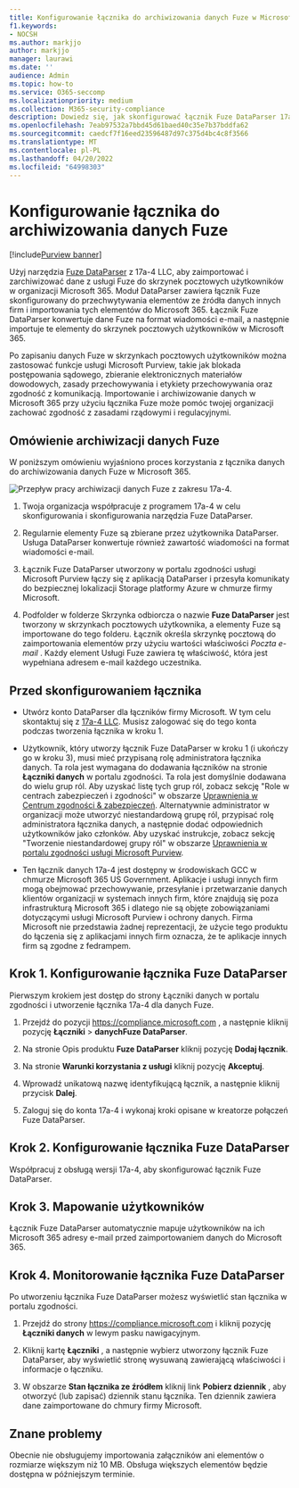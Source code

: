 ```yaml
---
title: Konfigurowanie łącznika do archiwizowania danych Fuze w Microsoft 365
f1.keywords:
- NOCSH
ms.author: markjjo
author: markjjo
manager: laurawi
ms.date: ''
audience: Admin
ms.topic: how-to
ms.service: O365-seccomp
ms.localizationpriority: medium
ms.collection: M365-security-compliance
description: Dowiedz się, jak skonfigurować łącznik Fuze DataParser 17a-4 i użyć go do importowania i archiwizowania danych Fuze w Microsoft 365.
ms.openlocfilehash: 7eab97532a7bbd45d61baed40c35e7b37bddfa62
ms.sourcegitcommit: caedcf7f16eed23596487d97c375d4bc4c8f3566
ms.translationtype: MT
ms.contentlocale: pl-PL
ms.lasthandoff: 04/20/2022
ms.locfileid: "64998303"
---
```

# <a name="set-up-a-connector-to-archive-fuze-data"></a>Konfigurowanie łącznika do archiwizowania danych Fuze

[!include[Purview banner](../includes/purview-rebrand-banner.md)]

Użyj narzędzia [Fuze DataParser](https://www.17a-4.com/fuze-dataparser/) z 17a-4 LLC, aby zaimportować i zarchiwizować dane z usługi Fuze do skrzynek pocztowych użytkowników w organizacji Microsoft 365. Moduł DataParser zawiera łącznik Fuze skonfigurowany do przechwytywania elementów ze źródła danych innych firm i importowania tych elementów do Microsoft 365. Łącznik Fuze DataParser konwertuje dane Fuze na format wiadomości e-mail, a następnie importuje te elementy do skrzynek pocztowych użytkowników w Microsoft 365.

Po zapisaniu danych Fuze w skrzynkach pocztowych użytkowników można zastosować funkcje usługi Microsoft Purview, takie jak blokada postępowania sądowego, zbieranie elektronicznych materiałów dowodowych, zasady przechowywania i etykiety przechowywania oraz zgodność z komunikacją. Importowanie i archiwizowanie danych w Microsoft 365 przy użyciu łącznika Fuze może pomóc twojej organizacji zachować zgodność z zasadami rządowymi i regulacyjnymi.

## <a name="overview-of-archiving-fuze-data"></a>Omówienie archiwizacji danych Fuze

W poniższym omówieniu wyjaśniono proces korzystania z łącznika danych do archiwizowania danych Fuze w Microsoft 365.

![Przepływ pracy archiwizacji danych Fuze z zakresu 17a-4.](../media/FuzeDataParserConnectorWorkflow.png)

1. Twoja organizacja współpracuje z programem 17a-4 w celu skonfigurowania i skonfigurowania narzędzia Fuze DataParser.

2. Regularnie elementy Fuze są zbierane przez użytkownika DataParser. Usługa DataParser konwertuje również zawartość wiadomości na format wiadomości e-mail.

3. Łącznik Fuze DataParser utworzony w portalu zgodności usługi Microsoft Purview łączy się z aplikacją DataParser i przesyła komunikaty do bezpiecznej lokalizacji Storage platformy Azure w chmurze firmy Microsoft.

4. Podfolder w folderze Skrzynka odbiorcza o nazwie **Fuze DataParser** jest tworzony w skrzynkach pocztowych użytkownika, a elementy Fuze są importowane do tego folderu. Łącznik określa skrzynkę pocztową do zaimportowania elementów przy użyciu wartości właściwości *Poczta e-mail* . Każdy element Usługi Fuze zawiera tę właściwość, która jest wypełniana adresem e-mail każdego uczestnika.

## <a name="before-you-set-up-a-connector"></a>Przed skonfigurowaniem łącznika

- Utwórz konto DataParser dla łączników firmy Microsoft. W tym celu skontaktuj się z [17a-4 LLC](https://www.17a-4.com/contact/). Musisz zalogować się do tego konta podczas tworzenia łącznika w kroku 1.

- Użytkownik, który utworzy łącznik Fuze DataParser w kroku 1 (i ukończy go w kroku 3), musi mieć przypisaną rolę administratora łącznika danych. Ta rola jest wymagana do dodawania łączników na stronie **Łączniki danych** w portalu zgodności. Ta rola jest domyślnie dodawana do wielu grup ról. Aby uzyskać listę tych grup ról, zobacz sekcję "Role w centrach zabezpieczeń i zgodności" w obszarze [Uprawnienia w Centrum zgodności & zabezpieczeń](../security/office-365-security/permissions-in-the-security-and-compliance-center.md#roles-in-the-security--compliance-center). Alternatywnie administrator w organizacji może utworzyć niestandardową grupę ról, przypisać rolę administratora łącznika danych, a następnie dodać odpowiednich użytkowników jako członków. Aby uzyskać instrukcje, zobacz sekcję "Tworzenie niestandardowej grupy ról" w obszarze [Uprawnienia w portalu zgodności usługi Microsoft Purview](microsoft-365-compliance-center-permissions.md#create-a-custom-role-group).

- Ten łącznik danych 17a-4 jest dostępny w środowiskach GCC w chmurze Microsoft 365 US Government. Aplikacje i usługi innych firm mogą obejmować przechowywanie, przesyłanie i przetwarzanie danych klientów organizacji w systemach innych firm, które znajdują się poza infrastrukturą Microsoft 365 i dlatego nie są objęte zobowiązaniami dotyczącymi usługi Microsoft Purview i ochrony danych. Firma Microsoft nie przedstawia żadnej reprezentacji, że użycie tego produktu do łączenia się z aplikacjami innych firm oznacza, że te aplikacje innych firm są zgodne z fedrampem.

## <a name="step-1-set-up-a-fuze-dataparser-connector"></a>Krok 1. Konfigurowanie łącznika Fuze DataParser

Pierwszym krokiem jest dostęp do strony Łączniki danych w portalu zgodności i utworzenie łącznika 17a-4 dla danych Fuze.

1. Przejdź do pozycji <https://compliance.microsoft.com> , a następnie kliknij pozycję **Łączniki** >  **danychFuze DataParser**.

2. Na stronie Opis produktu **Fuze DataParser** kliknij pozycję **Dodaj łącznik**.

3. Na stronie **Warunki korzystania z usługi** kliknij pozycję **Akceptuj**.

4. Wprowadź unikatową nazwę identyfikującą łącznik, a następnie kliknij przycisk **Dalej**.

5. Zaloguj się do konta 17a-4 i wykonaj kroki opisane w kreatorze połączeń Fuze DataParser.

## <a name="step-2-configure-the-fuze-dataparser-connector"></a>Krok 2. Konfigurowanie łącznika Fuze DataParser

Współpracuj z obsługą wersji 17a-4, aby skonfigurować łącznik Fuze DataParser.

## <a name="step-3-map-users"></a>Krok 3. Mapowanie użytkowników

Łącznik Fuze DataParser automatycznie mapuje użytkowników na ich Microsoft 365 adresy e-mail przed zaimportowaniem danych do Microsoft 365.

## <a name="step-4-monitor-the-fuze-dataparser-connector"></a>Krok 4. Monitorowanie łącznika Fuze DataParser

Po utworzeniu łącznika Fuze DataParser możesz wyświetlić stan łącznika w portalu zgodności.

1. Przejdź do strony <https://compliance.microsoft.com> i kliknij pozycję **Łączniki danych** w lewym pasku nawigacyjnym.

2. Kliknij kartę **Łączniki** , a następnie wybierz utworzony łącznik Fuze DataParser, aby wyświetlić stronę wysuwaną zawierającą właściwości i informacje o łączniku.

3. W obszarze **Stan łącznika ze źródłem** kliknij link **Pobierz dziennik** , aby otworzyć (lub zapisać) dziennik stanu łącznika. Ten dziennik zawiera dane zaimportowane do chmury firmy Microsoft.

## <a name="known-issues"></a>Znane problemy

Obecnie nie obsługujemy importowania załączników ani elementów o rozmiarze większym niż 10 MB. Obsługa większych elementów będzie dostępna w późniejszym terminie.
